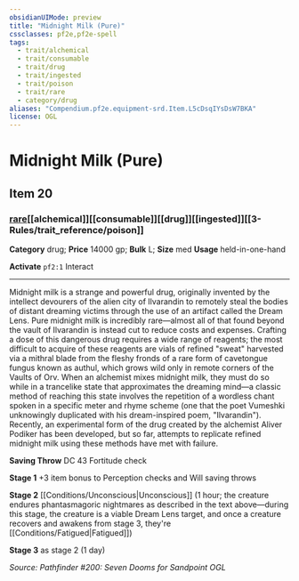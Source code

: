 ```yaml
---
obsidianUIMode: preview
title: "Midnight Milk (Pure)"
cssclasses: pf2e,pf2e-spell
tags:
  - trait/alchemical
  - trait/consumable
  - trait/drug
  - trait/ingested
  - trait/poison
  - trait/rare
  - category/drug
aliases: "Compendium.pf2e.equipment-srd.Item.L5cDsqIYsDsW7BKA"
license: OGL
---
```

# Midnight Milk (Pure)
## Item 20
### [rare](rare "Rare Rarity Trait")[[alchemical]][[consumable]][[drug]][[ingested]][[3-Rules/trait_reference/poison]]

**Category** drug; 
**Price** 14000 gp; 
**Bulk** L; **Size** med
**Usage** held-in-one-hand

**Activate** `pf2:1` Interact

* * *

Midnight milk is a strange and powerful drug, originally invented by the intellect devourers of the alien city of Ilvarandin to remotely steal the bodies of distant dreaming victims through the use of an artifact called the Dream Lens. Pure midnight milk is incredibly rare—almost all of that found beyond the vault of Ilvarandin is instead cut to reduce costs and expenses. Crafting a dose of this dangerous drug requires a wide range of reagents; the most difficult to acquire of these reagents are vials of refined "sweat" harvested via a mithral blade from the fleshy fronds of a rare form of cavetongue fungus known as authul, which grows wild only in remote corners of the Vaults of Orv. When an alchemist mixes midnight milk, they must do so while in a trancelike state that approximates the dreaming mind—a classic method of reaching this state involves the repetition of a wordless chant spoken in a specific meter and rhyme scheme (one that the poet Vumeshki unknowingly duplicated with his dream-inspired poem, "Ilvarandin"). Recently, an experimental form of the drug created by the alchemist Aliver Podiker has been developed, but so far, attempts to replicate refined midnight milk using these methods have met with failure.

**Saving Throw** DC 43 Fortitude check

**Stage 1** +3 item bonus to Perception checks and Will saving throws

**Stage 2** [[Conditions/Unconscious|Unconscious]] (1 hour; the creature endures phantasmagoric nightmares as described in the text above—during this stage, the creature is a viable Dream Lens target, and once a creature recovers and awakens from stage 3, they're [[Conditions/Fatigued|Fatigued]])

**Stage 3** as stage 2 (1 day)

*Source: Pathfinder #200: Seven Dooms for Sandpoint*
*OGL*